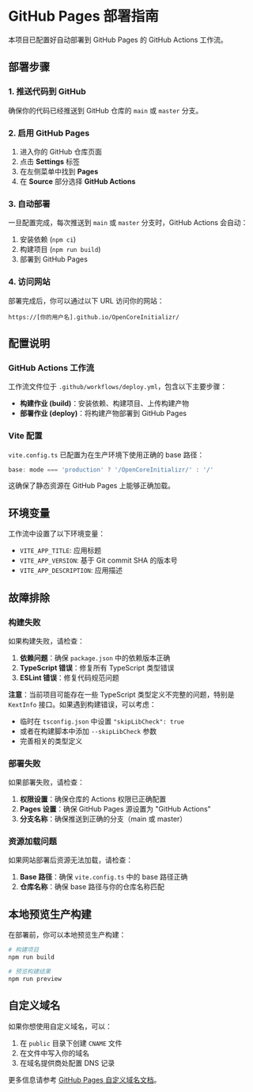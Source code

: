 # GitHub Pages 部署指南

本项目已配置好自动部署到 GitHub Pages 的 GitHub Actions 工作流。

## 部署步骤

### 1. 推送代码到 GitHub

确保你的代码已经推送到 GitHub 仓库的 `main` 或 `master` 分支。

### 2. 启用 GitHub Pages

1. 进入你的 GitHub 仓库页面
2. 点击 **Settings** 标签
3. 在左侧菜单中找到 **Pages**
4. 在 **Source** 部分选择 **GitHub Actions**

### 3. 自动部署

一旦配置完成，每次推送到 `main` 或 `master` 分支时，GitHub Actions 会自动：

1. 安装依赖 (`npm ci`)
2. 构建项目 (`npm run build`)
3. 部署到 GitHub Pages

### 4. 访问网站

部署完成后，你可以通过以下 URL 访问你的网站：

```
https://[你的用户名].github.io/OpenCoreInitializr/
```

## 配置说明

### GitHub Actions 工作流

工作流文件位于 `.github/workflows/deploy.yml`，包含以下主要步骤：

- **构建作业 (build)**：安装依赖、构建项目、上传构建产物
- **部署作业 (deploy)**：将构建产物部署到 GitHub Pages

### Vite 配置

`vite.config.ts` 已配置为在生产环境下使用正确的 base 路径：

```typescript
base: mode === 'production' ? '/OpenCoreInitializr/' : '/'
```

这确保了静态资源在 GitHub Pages 上能够正确加载。

## 环境变量

工作流中设置了以下环境变量：

- `VITE_APP_TITLE`: 应用标题
- `VITE_APP_VERSION`: 基于 Git commit SHA 的版本号
- `VITE_APP_DESCRIPTION`: 应用描述

## 故障排除

### 构建失败

如果构建失败，请检查：

1. **依赖问题**：确保 `package.json` 中的依赖版本正确
2. **TypeScript 错误**：修复所有 TypeScript 类型错误
3. **ESLint 错误**：修复代码规范问题

**注意**：当前项目可能存在一些 TypeScript 类型定义不完整的问题，特别是 `KextInfo` 接口。如果遇到构建错误，可以考虑：

- 临时在 `tsconfig.json` 中设置 `"skipLibCheck": true`
- 或者在构建脚本中添加 `--skipLibCheck` 参数
- 完善相关的类型定义

### 部署失败

如果部署失败，请检查：

1. **权限设置**：确保仓库的 Actions 权限已正确配置
2. **Pages 设置**：确保 GitHub Pages 源设置为 "GitHub Actions"
3. **分支名称**：确保推送到正确的分支（main 或 master）

### 资源加载问题

如果网站部署后资源无法加载，请检查：

1. **Base 路径**：确保 `vite.config.ts` 中的 base 路径正确
2. **仓库名称**：确保 base 路径与你的仓库名称匹配

## 本地预览生产构建

在部署前，你可以本地预览生产构建：

```bash
# 构建项目
npm run build

# 预览构建结果
npm run preview
```

## 自定义域名

如果你想使用自定义域名，可以：

1. 在 `public` 目录下创建 `CNAME` 文件
2. 在文件中写入你的域名
3. 在域名提供商处配置 DNS 记录

更多信息请参考 [GitHub Pages 自定义域名文档](https://docs.github.com/en/pages/configuring-a-custom-domain-for-your-github-pages-site)。